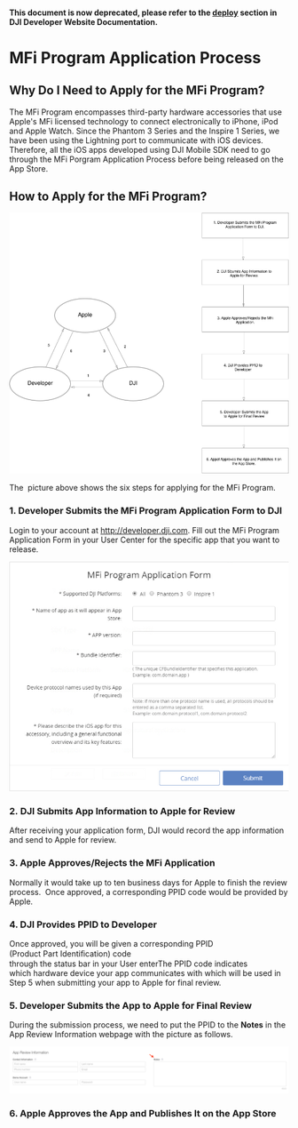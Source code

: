 #### This document is now deprecated, please refer to the [deploy](https://developer.dji.com/mobile-sdk/documentation/application-development-workflow/workflow-deploy.html#MFI-Authorization) section in DJI Developer Website Documentation.

# MFi Program Application Process

## Why Do I Need to Apply for the MFi Program?

The MFi Program encompasses third-party hardware accessories that use Apple's MFi licensed technology to connect electronically to iPhone, iPod and Apple Watch. Since the Phantom 3 Series and the Inspire 1 Series, we have been using the Lightning port to communicate with iOS devices. Therefore, all the iOS apps developed using DJI Mobile SDK need to go through the MFi Porgram Application Process before being released on the App Store.

## How to Apply for the MFi Program?

![graph](./Images/MFiProcess.png) 

The  picture above shows the six steps for applying for the MFi Program.

### 1. Developer Submits the MFi Program Application Form to DJI

Login to your account at <http://developer.dji.com>. Fill out the MFi Program Application Form in your User Center for the specific app that you want to release.

![graph](./Images/MFiApplicationForm.png)

### 2. DJI Submits App Information to Apple for Review

After receiving your application form, DJI would record the app information and send to Apple
for review.

### 3. Apple Approves/Rejects the MFi Application

Normally it would take up to ten business days for Apple to finish the review process.   Once approved, a corresponding PPID code would be provided by Apple.

### 4. DJI Provides PPID to Developer

Once approved, you will be given a corresponding PPID (Product Part Identiﬁcation) code through the status bar in your User enterThe PPID code indicates which hardware device your app communicates with which will be used in Step 5 when submitting your app to Apple for final review.

### 5. Developer Submits the App to Apple for Final Review

During the submission process, we need to put the PPID to the **Notes** in the App Review Information webpage with the picture as follows. 

![graph](./Images/reviewNotes.png)

### 6. Apple Approves the App and Publishes It on the App Store
